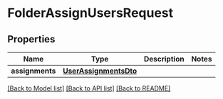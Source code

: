 # FolderAssignUsersRequest

## Properties
Name | Type | Description | Notes
------------ | ------------- | ------------- | -------------
**assignments** | [**UserAssignmentsDto**](UserAssignmentsDto.md) |  | 

[[Back to Model list]](../README.md#documentation-for-models) [[Back to API list]](../README.md#documentation-for-api-endpoints) [[Back to README]](../README.md)


